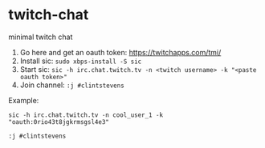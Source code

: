 # twitch-chat
minimal twitch chat

1. Go here and get an oauth token: https://twitchapps.com/tmi/
2. Install sic: `sudo xbps-install -S sic`
3. Start sic: `sic -h irc.chat.twitch.tv -n <twitch username> -k "<paste oauth token>"`
4. Join channel: `:j #clintstevens`

Example:
```shell
sic -h irc.chat.twitch.tv -n cool_user_1 -k "oauth:0rio43t8jgkrmsgsl4e3"
```
```
:j #clintstevens
```
